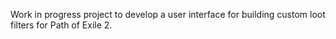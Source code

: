 Work in progress project to develop a user interface for building custom loot filters for Path of Exile 2.
